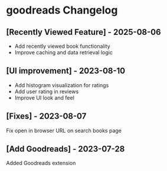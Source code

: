 # goodreads Changelog

## [Recently Viewed Feature] - 2025-08-06

- Add recently viewed book functionality
- Improve caching and data retrieval logic

## [UI improvement] - 2023-08-10

- Add histogram visualization for ratings
- Add user rating in reviews
- Improve UI look and feel

## [Fixes] - 2023-08-07

Fix open in browser URL on search books page

## [Add Goodreads] - 2023-07-28

Added Goodreads extension
